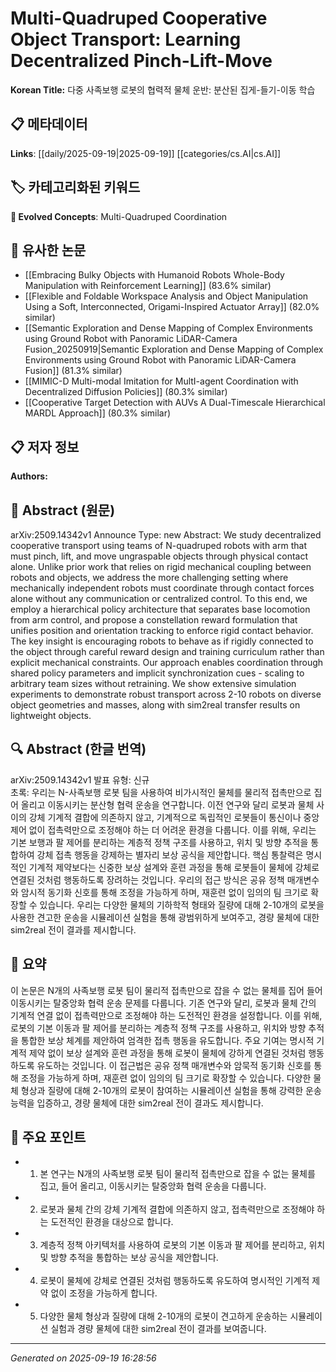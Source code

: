 
# Multi-Quadruped Cooperative Object Transport: Learning Decentralized Pinch-Lift-Move

**Korean Title:** 다중 사족보행 로봇의 협력적 물체 운반: 분산된 집게-들기-이동 학습

## 📋 메타데이터

**Links**: [[daily/2025-09-19|2025-09-19]] [[categories/cs.AI|cs.AI]]

## 🏷️ 카테고리화된 키워드
**🚀 Evolved Concepts**: Multi-Quadruped Coordination

## 🔗 유사한 논문
- [[Embracing Bulky Objects with Humanoid Robots Whole-Body Manipulation with Reinforcement Learning]] (83.6% similar)
- [[Flexible and Foldable Workspace Analysis and Object Manipulation Using a Soft, Interconnected, Origami-Inspired Actuator Array]] (82.0% similar)
- [[Semantic Exploration and Dense Mapping of Complex Environments using Ground Robot with Panoramic LiDAR-Camera Fusion_20250919|Semantic Exploration and Dense Mapping of Complex Environments using Ground Robot with Panoramic LiDAR-Camera Fusion]] (81.3% similar)
- [[MIMIC-D Multi-modal Imitation for MultI-agent Coordination with Decentralized Diffusion Policies]] (80.3% similar)
- [[Cooperative Target Detection with AUVs A Dual-Timescale Hierarchical MARDL Approach]] (80.3% similar)

## 📋 저자 정보

**Authors:** 

## 📄 Abstract (원문)

arXiv:2509.14342v1 Announce Type: new 
Abstract: We study decentralized cooperative transport using teams of N-quadruped robots with arm that must pinch, lift, and move ungraspable objects through physical contact alone. Unlike prior work that relies on rigid mechanical coupling between robots and objects, we address the more challenging setting where mechanically independent robots must coordinate through contact forces alone without any communication or centralized control. To this end, we employ a hierarchical policy architecture that separates base locomotion from arm control, and propose a constellation reward formulation that unifies position and orientation tracking to enforce rigid contact behavior. The key insight is encouraging robots to behave as if rigidly connected to the object through careful reward design and training curriculum rather than explicit mechanical constraints. Our approach enables coordination through shared policy parameters and implicit synchronization cues - scaling to arbitrary team sizes without retraining. We show extensive simulation experiments to demonstrate robust transport across 2-10 robots on diverse object geometries and masses, along with sim2real transfer results on lightweight objects.

## 🔍 Abstract (한글 번역)

arXiv:2509.14342v1 발표 유형: 신규  
초록: 우리는 N-사족보행 로봇 팀을 사용하여 비가시적인 물체를 물리적 접촉만으로 집어 올리고 이동시키는 분산형 협력 운송을 연구합니다. 이전 연구와 달리 로봇과 물체 사이의 강체 기계적 결합에 의존하지 않고, 기계적으로 독립적인 로봇들이 통신이나 중앙 제어 없이 접촉력만으로 조정해야 하는 더 어려운 환경을 다룹니다. 이를 위해, 우리는 기본 보행과 팔 제어를 분리하는 계층적 정책 구조를 사용하고, 위치 및 방향 추적을 통합하여 강체 접촉 행동을 강제하는 별자리 보상 공식을 제안합니다. 핵심 통찰력은 명시적인 기계적 제약보다는 신중한 보상 설계와 훈련 과정을 통해 로봇들이 물체에 강체로 연결된 것처럼 행동하도록 장려하는 것입니다. 우리의 접근 방식은 공유 정책 매개변수와 암시적 동기화 신호를 통해 조정을 가능하게 하며, 재훈련 없이 임의의 팀 크기로 확장할 수 있습니다. 우리는 다양한 물체의 기하학적 형태와 질량에 대해 2-10개의 로봇을 사용한 견고한 운송을 시뮬레이션 실험을 통해 광범위하게 보여주고, 경량 물체에 대한 sim2real 전이 결과를 제시합니다.

## 📝 요약

이 논문은 N개의 사족보행 로봇 팀이 물리적 접촉만으로 잡을 수 없는 물체를 집어 들어 이동시키는 탈중앙화 협력 운송 문제를 다룹니다. 기존 연구와 달리, 로봇과 물체 간의 기계적 연결 없이 접촉력만으로 조정해야 하는 도전적인 환경을 설정합니다. 이를 위해, 로봇의 기본 이동과 팔 제어를 분리하는 계층적 정책 구조를 사용하고, 위치와 방향 추적을 통합한 보상 체계를 제안하여 엄격한 접촉 행동을 유도합니다. 주요 기여는 명시적 기계적 제약 없이 보상 설계와 훈련 과정을 통해 로봇이 물체에 강하게 연결된 것처럼 행동하도록 유도하는 것입니다. 이 접근법은 공유 정책 매개변수와 암묵적 동기화 신호를 통해 조정을 가능하게 하며, 재훈련 없이 임의의 팀 크기로 확장할 수 있습니다. 다양한 물체 형상과 질량에 대해 2-10개의 로봇이 참여하는 시뮬레이션 실험을 통해 강력한 운송 능력을 입증하고, 경량 물체에 대한 sim2real 전이 결과도 제시합니다.

## 🎯 주요 포인트

- 1. 본 연구는 N개의 사족보행 로봇 팀이 물리적 접촉만으로 잡을 수 없는 물체를 집고, 들어 올리고, 이동시키는 탈중앙화 협력 운송을 다룹니다.

- 2. 로봇과 물체 간의 강체 기계적 결합에 의존하지 않고, 접촉력만으로 조정해야 하는 도전적인 환경을 대상으로 합니다.

- 3. 계층적 정책 아키텍처를 사용하여 로봇의 기본 이동과 팔 제어를 분리하고, 위치 및 방향 추적을 통합하는 보상 공식을 제안합니다.

- 4. 로봇이 물체에 강체로 연결된 것처럼 행동하도록 유도하여 명시적인 기계적 제약 없이 조정을 가능하게 합니다.

- 5. 다양한 물체 형상과 질량에 대해 2-10개의 로봇이 견고하게 운송하는 시뮬레이션 실험과 경량 물체에 대한 sim2real 전이 결과를 보여줍니다.

---

*Generated on 2025-09-19 16:28:56*